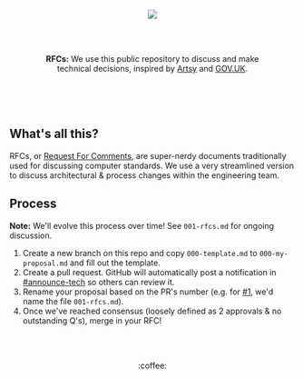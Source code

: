 <br/><br/><br/>
<p align="center">
    <img src="https://user-images.githubusercontent.com/583202/48368355-81580880-e681-11e8-8789-f6d1bd2c96fa.gif" />
</p>
<br/><br/>
<p align="center">
  <strong>RFCs:</strong> We use this public repository to discuss and make<br>
  technical decisions, inspired by <a href="https://artsy.github.io/blog/2019/04/11/on-an-rfcs-process/">Artsy</a>
  and <a href="https://github.com/alphagov/govuk-rfcs">GOV.UK</a>.
</p>
<br/><br/><br/>

## What's all this?
RFCs, or [Request For Comments](https://en.wikipedia.org/wiki/Request_for_Comments), are super-nerdy documents traditionally used for discussing computer standards. We 
use a very streamlined version to discuss architectural & process changes within the engineering team.

## Process
**Note:** We'll evolve this process over time! See `001-rfcs.md` for ongoing discussion.
1. Create a new branch on this repo and copy `000-template.md` to `000-my-proposal.md` and fill out the template.
2. Create a pull request. GitHub will automatically post a notification in [#announce-tech](https://app.slack.com/client/T024GV2BW/C782XBKDM) so others can review it. 
3. Rename your proposal based on the PR's number (e.g. for [#1](https://github.com/DoSomething/rfcs/pull/1), we'd name the file `001-rfcs.md`).
4. Once we've reached consensus (loosely defined as 2 approvals & no outstanding Q's), merge in your RFC!

<br/><br/>
<p align="center">
:coffee:
</p>
